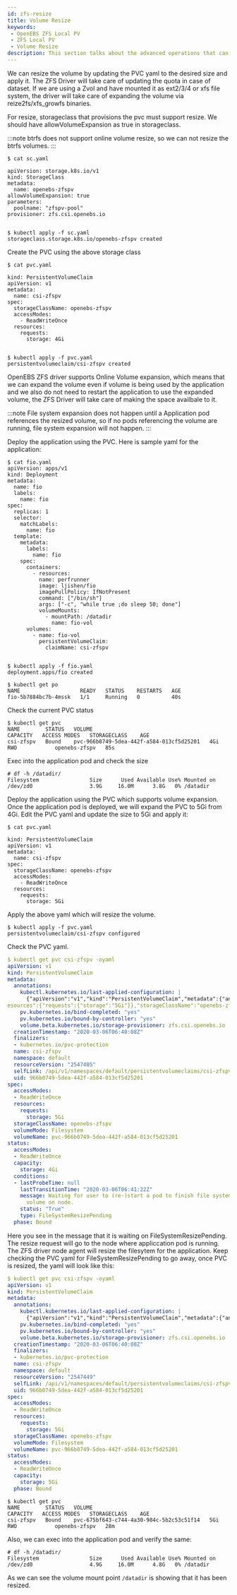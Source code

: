 ```yaml
---
id: zfs-resize
title: Volume Resize
keywords:
 - OpenEBS ZFS Local PV
 - ZFS Local PV
 - Volume Resize
description: This section talks about the advanced operations that can be performed in the OpenEBS Local Persistent Volumes (PV) backed by the ZFS Storage. 
---
```


We can resize the volume by updating the PVC yaml to the desired size and apply it. The ZFS Driver will take care of updating the quota in case of dataset. If we are using a Zvol and have mounted it as ext2/3/4 or xfs file system, the driver will take care of expanding the volume via reize2fs/xfs_growfs binaries.

For resize, storageclass that provisions the pvc must support resize. We should have allowVolumeExpansion as true in storageclass.

:::note
btrfs does not support online volume resize, so we can not resize the btrfs volumes.
:::

```
$ cat sc.yaml

apiVersion: storage.k8s.io/v1
kind: StorageClass
metadata:
  name: openebs-zfspv
allowVolumeExpansion: true
parameters:
  poolname: "zfspv-pool"
provisioner: zfs.csi.openebs.io


$ kubectl apply -f sc.yaml
storageclass.storage.k8s.io/openebs-zfspv created
```

Create the PVC using the above storage class

```
$ cat pvc.yaml

kind: PersistentVolumeClaim
apiVersion: v1
metadata:
  name: csi-zfspv
spec:
  storageClassName: openebs-zfspv
  accessModes:
    - ReadWriteOnce
  resources:
    requests:
      storage: 4Gi


$ kubectl apply -f pvc.yaml
persistentvolumeclaim/csi-zfspv created
```

OpenEBS ZFS driver supports Online Volume expansion, which means that we can expand the volume even if volume is being used by the application and we also do not need to restart the application to use the expanded volume, the ZFS Driver will take care of making the space availbale to it. 

:::note
File system expansion does not happen until a Application pod references the resized volume, so if no pods referencing the volume are running, file system expansion will not happen.
:::

Deploy the application using the PVC. Here is sample yaml for the application:

```
$ cat fio.yaml
apiVersion: apps/v1
kind: Deployment
metadata:
  name: fio
  labels:
    name: fio
spec:
  replicas: 1
  selector:
    matchLabels:
      name: fio
  template:
    metadata:
      labels:
        name: fio
    spec:
      containers:
        - resources:
          name: perfrunner
          image: ljishen/fio
          imagePullPolicy: IfNotPresent
          command: ["/bin/sh"]
          args: ["-c", "while true ;do sleep 50; done"]
          volumeMounts:
            - mountPath: /datadir
              name: fio-vol
      volumes:
        - name: fio-vol
          persistentVolumeClaim:
            claimName: csi-zfspv


$ kubectl apply -f fio.yaml
deployment.apps/fio created

$ kubectl get po
NAME                   READY   STATUS    RESTARTS   AGE
fio-5b7884bc7b-4mssk   1/1     Running   0          40s

```

Check the current PVC status

```
$ kubectl get pvc
NAME        STATUS   VOLUME                                     CAPACITY   ACCESS MODES   STORAGECLASS    AGE
csi-zfspv   Bound    pvc-966b0749-5dea-442f-a584-013cf5d25201   4Gi        RWO            openebs-zfspv   85s

```
Exec into the application pod and check the size

```
# df -h /datadir/
Filesystem                Size      Used Available Use% Mounted on
/dev/zd0                  3.9G     16.0M      3.8G   0% /datadir
```

Deploy the application using the PVC which supports volume expansion. Once the application pod is deployed, we will expand the PVC to 5Gi from 4Gi. Edit the PVC yaml and update the size to 5Gi and apply it:

```
$ cat pvc.yaml

kind: PersistentVolumeClaim
apiVersion: v1
metadata:
  name: csi-zfspv
spec:
  storageClassName: openebs-zfspv
  accessModes:
    - ReadWriteOnce
  resources:
    requests:
      storage: 5Gi
```

Apply the above yaml which will resize the volume.

```
$ kubectl apply -f pvc.yaml
persistentvolumeclaim/csi-zfspv configured

```

Check the PVC yaml.

```yaml
$ kubectl get pvc csi-zfspv -oyaml
apiVersion: v1
kind: PersistentVolumeClaim
metadata:
  annotations:
    kubectl.kubernetes.io/last-applied-configuration: |
      {"apiVersion":"v1","kind":"PersistentVolumeClaim","metadata":{"annotations":{},"name":"csi-zfspv","namespace":"default"},"spec":{"accessModes":["ReadWriteOnce"],"r
esources":{"requests":{"storage":"5Gi"}},"storageClassName":"openebs-zfspv"}}
    pv.kubernetes.io/bind-completed: "yes"
    pv.kubernetes.io/bound-by-controller: "yes"
    volume.beta.kubernetes.io/storage-provisioner: zfs.csi.openebs.io
  creationTimestamp: "2020-03-06T06:40:08Z"
  finalizers:
  - kubernetes.io/pvc-protection
  name: csi-zfspv
  namespace: default
  resourceVersion: "2547405"
  selfLink: /api/v1/namespaces/default/persistentvolumeclaims/csi-zfspv
  uid: 966b0749-5dea-442f-a584-013cf5d25201
spec:
  accessModes:
  - ReadWriteOnce
  resources:
    requests:
      storage: 5Gi
  storageClassName: openebs-zfspv
  volumeMode: Filesystem
  volumeName: pvc-966b0749-5dea-442f-a584-013cf5d25201
status:
  accessModes:
  - ReadWriteOnce
  capacity:
    storage: 4Gi
  conditions:
  - lastProbeTime: null
    lastTransitionTime: "2020-03-06T06:41:22Z"
    message: Waiting for user to (re-)start a pod to finish file system resize of
      volume on node.
    status: "True"
    type: FileSystemResizePending
  phase: Bound

```

Here you see in the message that it is waiting on FileSystemResizePending. The resize request will go to the node where appliccation pod is running. The ZFS driver node agent will resize the filesytem for the application. Keep checking the PVC yaml for FileSystemResizePending to go away, once PVC is resized, the yaml will look like this:

```yaml
$ kubectl get pvc csi-zfspv -oyaml
apiVersion: v1
kind: PersistentVolumeClaim
metadata:
  annotations:
    kubectl.kubernetes.io/last-applied-configuration: |
      {"apiVersion":"v1","kind":"PersistentVolumeClaim","metadata":{"annotations":{},"name":"csi-zfspv","namespace":"default"},"spec":{"accessModes":["ReadWriteOnce"],"resources":{"requests":{"storage":"5Gi"}},"storageClassName":"openebs-zfspv"}}
    pv.kubernetes.io/bind-completed: "yes"
    pv.kubernetes.io/bound-by-controller: "yes"
    volume.beta.kubernetes.io/storage-provisioner: zfs.csi.openebs.io
  creationTimestamp: "2020-03-06T06:40:08Z"
  finalizers:
  - kubernetes.io/pvc-protection
  name: csi-zfspv
  namespace: default
  resourceVersion: "2547449"
  selfLink: /api/v1/namespaces/default/persistentvolumeclaims/csi-zfspv
  uid: 966b0749-5dea-442f-a584-013cf5d25201
spec:
  accessModes:
  - ReadWriteOnce
  resources:
    requests:
      storage: 5Gi
  storageClassName: openebs-zfspv
  volumeMode: Filesystem
  volumeName: pvc-966b0749-5dea-442f-a584-013cf5d25201
status:
  accessModes:
  - ReadWriteOnce
  capacity:
    storage: 5Gi
  phase: Bound
```

```
$ kubectl get pvc
NAME        STATUS   VOLUME                                     CAPACITY   ACCESS MODES   STORAGECLASS    AGE
csi-zfspv   Bound    pvc-675bf643-c744-4a30-984c-5b2c53c51f14   5Gi        RWO            openebs-zfspv   28m
```

Also, we can exec into the application pod and verify the same:

```
# df -h /datadir/
Filesystem                Size      Used Available Use% Mounted on
/dev/zd0                  4.9G     16.0M      4.8G   0% /datadir
```
As we can see the volume mount point `/datadir` is showing that it has been resized.